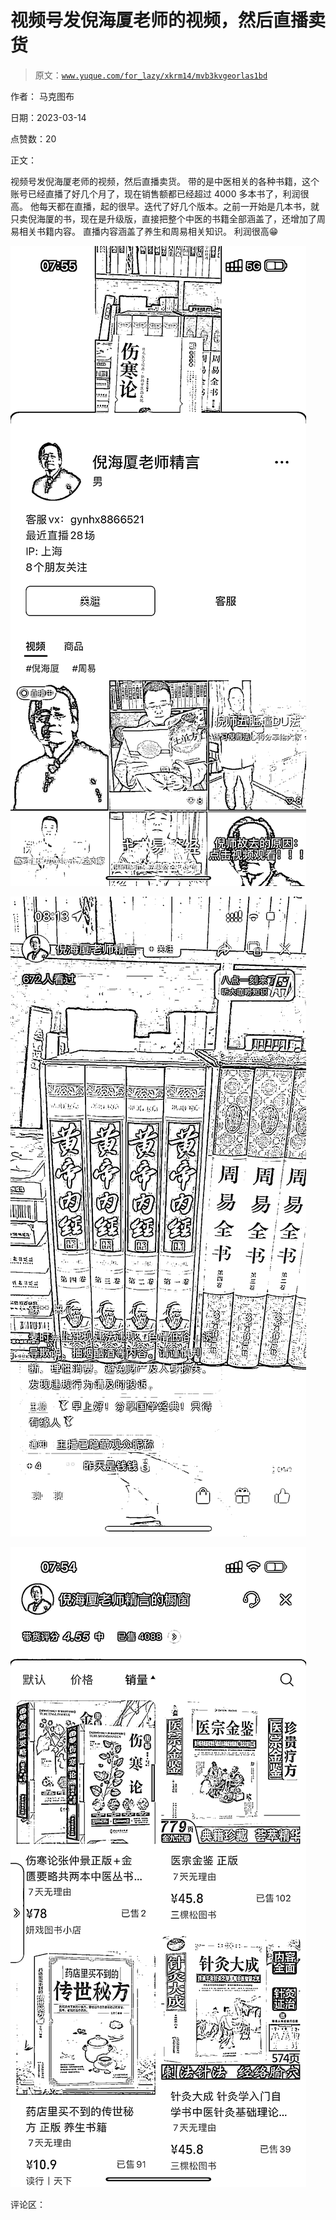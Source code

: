 # 视频号发倪海厦老师的视频，然后直播卖货

> 原文：[`www.yuque.com/for_lazy/xkrm14/mvb3kvgeorlas1bd`](https://www.yuque.com/for_lazy/xkrm14/mvb3kvgeorlas1bd)

作者： 马克图布

日期：2023-03-14

点赞数：20

正文：

视频号发倪海厦老师的视频，然后直播卖货。 带的是中医相关的各种书籍，这个账号已经直播了好几个月了，现在销售额都已经超过 4000 多本书了，利润很高。 他每天都在直播，起的很早。迭代了好几个版本。之前一开始是几本书，就只卖倪海厦的书，现在是升级版，直接把整个中医的书籍全部涵盖了，还增加了周易相关书籍内容。 直播内容涵盖了养生和周易相关知识。 利润很高😁

![](img/c80e82d87fcd0f31c7cd9ae38fd68712.png)  

![](img/3146d6fc5e5e650f7565f9f3ecc6b13f.png)  

![](img/db709cf315e6ec2df0bebe3080fcec7d.png)  

评论区：

